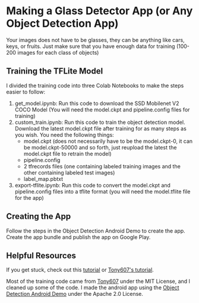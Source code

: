 # Making a Glass Detector App (or Any Object Detection App)

Your images does not have to be glasses, they can be anything like cars, keys, or fruits. Just make sure that you have enough data for training (100-200 images for each class of objects) 

## Training the TFLite Model

I divided the training code into three Colab Notebooks to make the steps easier to follow:
  1. get_model.ipynb: Run this code to download the SSD Mobilenet V2 COCO Model (You will need the model.ckpt and pipeline.config files for training) 
  2. custom_train.ipynb: Run this code to train the object detection model. Download the latest model.ckpt file after training for as many steps as you wish. You need the following things: 
      * model.ckpt (does not necessarily have to be the model.ckpt-0, it can be model.ckpt-50000 and so forth, just reupload the latest the model.ckpt file to retrain the model)
      * pipeline.config
      * 2 tfrecords files (one containing labeled training images and the other containing labeled test images)
      * label_map.pbtxt
  3. export-tflite.ipynb: Run this code to convert the model.ckpt and pipeline.config files into a tflite format (you will need the model.tflite file for the app) 

## Creating the App

Follow the steps in the Object Detection Android Demo to create the app. Create the app bundle and publish the app on Google Play. 

## Helpful Resources 

If you get stuck, check out this [tutorial](https://tensorflow-object-detection-api-tutorial.readthedocs.io/en/latest/training.html#preparing-the-dataset) or [Tony607's tutorial](https://github.com/Tony607/object_detection_demo). 

Most of the training code came from [Tony607](https://github.com/Tony607/object_detection_demo) under the MIT License, and I cleaned up some of the code. 
I made the android app using the [Object Detection Android Demo](https://github.com/tensorflow/examples/tree/master/lite/examples/object_detection/android) under the Apache 2.0 License. 
